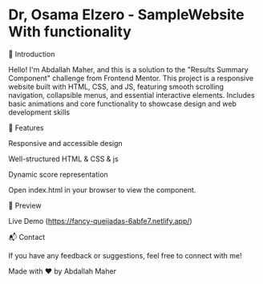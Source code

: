 # Dr, Osama Elzero - SampleWebsite With functionality 

🌟 Introduction

Hello! I'm Abdallah Maher, and this is a solution to the "Results Summary Component" challenge from Frontend Mentor. This project is a  responsive  website built with HTML, CSS, and JS, featuring smooth scrolling navigation,
collapsible menus, and essential interactive elements. Includes basic animations and core functionality to showcase design and web development skills

🚀 Features

Responsive and accessible design

Well-structured HTML & CSS & js

Dynamic score representation


Open index.html in your browser to view the component.

🎨 Preview

Live Demo (https://fancy-queijadas-6abfe7.netlify.app/)

📬 Contact

If you have any feedback or suggestions, feel free to connect with me!

Made with ❤️ by Abdallah Maher

